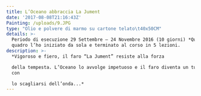 ```yaml
---
title: L’Oceano abbraccia La Jument
date: '2017-08-08T21:16:43Z'
Painting: /uploads/9.JPG
type: "Olio e polvere di marmo su cartone telato\t40x50CM"
details: >-
  Periodo di esecuzione 29 Settembre – 24 Novembre 2016 (10 giorni) *Questo
  quadro l’ho iniziato da sola e terminato al corso in 5 lezioni.
description: >-
  *Vigoroso e fiero, il faro “La Jument” resiste alla forza

  della tempesta. L’Oceano lo avvolge impetuoso e il faro diventa un tutt’uno
  con

  lo scagliarsi dell’onda...*
---
```



